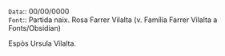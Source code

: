 `Data`:: 00/00/0000  
`Font`:: Partida naix. Rosa Farrer Vilalta (v. Família Farrer Vilalta a Fonts/Obsidian)
  
Espòs Ursula Vilalta.
